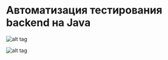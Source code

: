 # Автоматизация тестирования backend на Java

![alt tag](https://i.imgur.com/W8BUzJ7.png "")

![alt tag](https://i.imgur.com/kHmiGdt.png "")
